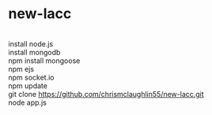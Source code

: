 new-lacc
========

<br> install node.js
<br> install mongodb
<br> npm install mongoose
<br> npm ejs
<br> npm socket.io
<br> npm update
<br>git clone https://github.com/chrismclaughlin55/new-lacc.git
<br>node app.js
